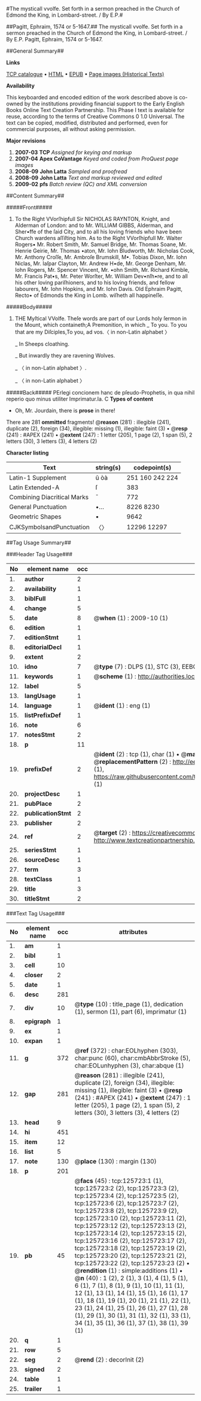 #The mysticall vvolfe. Set forth in a sermon preached in the Church of Edmond the King, in Lombard-street. / By E.P.#

##Pagitt, Ephraim, 1574 or 5-1647.##
The mysticall vvolfe. Set forth in a sermon preached in the Church of Edmond the King, in Lombard-street. / By E.P.
Pagitt, Ephraim, 1574 or 5-1647.

##General Summary##

**Links**

[TCP catalogue](http://www.ota.ox.ac.uk/tcp/)  • 
[HTML](http://tei.it.ox.ac.uk/tcp/Texts-HTML/free/A90/A90603.html)  • 
[EPUB](http://tei.it.ox.ac.uk/tcp/Texts-EPUB/free/A90/A90603.epub) • 
[Page images (Historical Texts)](https://data.historicaltexts.jisc.ac.uk/view?pubId=eebo-99873260e&pageId=eebo-99873260e-125723-1)

**Availability**

This keyboarded and encoded edition of the
	       work described above is co-owned by the institutions
	       providing financial support to the Early English Books
	       Online Text Creation Partnership. This Phase I text is
	       available for reuse, according to the terms of Creative
	       Commons 0 1.0 Universal. The text can be copied,
	       modified, distributed and performed, even for
	       commercial purposes, all without asking permission.

**Major revisions**

1. __2007-03__ __TCP__ *Assigned for keying and markup*
1. __2007-04__ __Apex CoVantage__ *Keyed and coded from ProQuest page images*
1. __2008-09__ __John Latta__ *Sampled and proofread*
1. __2008-09__ __John Latta__ *Text and markup reviewed and edited*
1. __2009-02__ __pfs__ *Batch review (QC) and XML conversion*

##Content Summary##

#####Front#####

1. To the Right VVorſhipfull Sir NICHOLAS RAYNTON, Knight, and Alderman of London: and to Mr. WILLIAM GIBBS, Alderman, and Sher•ffe of the ſaid City, and to all his loving friends who have been Church wardens aſſiſting him. As to the Right VVorſhipfull Mr. Walter Rogers▪ Mr. Robert Smith, Mr. Samuel Bridge, Mr. Thomas Soane, Mr. Henrie Geirie, Mr. Thomas •aton, Mr. Iohn Bludworth, Mr. Nicholas Cook, Mr. Anthony Croſſe, Mr. Ambroſe Brumskill, M•. Tobias Dixon, Mr. Iohn Niclas, Mr. Iaſpar Clayton, Mr. Andrew H•de, Mr. George Denham, Mr. Iohn Rogers, Mr. Spencer Vincent, Mr. •ohn Smith, Mr. Richard Kimble, Mr. Francis Pat•s, Mr. Peter Worſter, Mr. William Dev•nſh•re, and to all his other loving pariſhioners, and to his loving friends, and fellow labourers, Mr. Iohn Hopkins, and Mr. Iohn Davis. Old Ephraim Pagitt, Recto• of Edmonds the King in Lomb. wiſheth all happineſſe.

#####Body#####

1. THE Myſtical VVolfe.
Theſe words are part of our Lords holy ſermon in the Mount, which containeth;A Premonition, in which
    _ To you. To you that are my Diſciples,To you, ad vos.〈 in non-Latin alphabet 〉

    _ In Sheeps cloathing.

    _ But inwardly they are ravening Wolves.

    _ 〈 in non-Latin alphabet 〉.

    _ 〈 in non-Latin alphabet 〉

#####Back#####
PErlegi concionem hanc de pſeudo-Prophetis, in qua nihil reperio quo minus utiliter Imprimatur.Ia. C
**Types of content**

  * Oh, Mr. Jourdain, there is **prose** in there!

There are 281 **ommitted** fragments! 
 @__reason__ (281) : illegible (241), duplicate (2), foreign (34), illegible: missing (1), illegible: faint (3)  •  @__resp__ (241) : #APEX (241)  •  @__extent__ (247) : 1 letter (205), 1 page (2), 1 span (5), 2 letters (30), 3 letters (3), 4 letters (2)

**Character listing**


|Text|string(s)|codepoint(s)|
|---|---|---|
|Latin-1 Supplement|û òà|251 160 242 224|
|Latin Extended-A|ſ|383|
|Combining             Diacritical Marks|̄|772|
|General Punctuation|•…|8226 8230|
|Geometric Shapes|▪|9642|
|CJKSymbolsandPunctuation|〈〉|12296 12297|

##Tag Usage Summary##

###Header Tag Usage###

|No|element name|occ|attributes|
|---|---|---|---|
|1.|__author__|2||
|2.|__availability__|1||
|3.|__biblFull__|1||
|4.|__change__|5||
|5.|__date__|8| @__when__ (1) : 2009-10 (1)|
|6.|__edition__|1||
|7.|__editionStmt__|1||
|8.|__editorialDecl__|1||
|9.|__extent__|2||
|10.|__idno__|7| @__type__ (7) : DLPS (1), STC (3), EEBO-CITATION (1), PROQUEST (1), VID (1)|
|11.|__keywords__|1| @__scheme__ (1) : http://authorities.loc.gov/ (1)|
|12.|__label__|5||
|13.|__langUsage__|1||
|14.|__language__|1| @__ident__ (1) : eng (1)|
|15.|__listPrefixDef__|1||
|16.|__note__|6||
|17.|__notesStmt__|2||
|18.|__p__|11||
|19.|__prefixDef__|2| @__ident__ (2) : tcp (1), char (1)  •  @__matchPattern__ (2) : ([0-9\-]+):([0-9IVX]+) (1), (.+) (1)  •  @__replacementPattern__ (2) : http://eebo.chadwyck.com/downloadtiff?vid=$1&page=$2 (1), https://raw.githubusercontent.com/textcreationpartnership/Texts/master/tcpchars.xml#$1 (1)|
|20.|__projectDesc__|1||
|21.|__pubPlace__|2||
|22.|__publicationStmt__|2||
|23.|__publisher__|2||
|24.|__ref__|2| @__target__ (2) : https://creativecommons.org/publicdomain/zero/1.0/ (1), http://www.textcreationpartnership.org/docs/. (1)|
|25.|__seriesStmt__|1||
|26.|__sourceDesc__|1||
|27.|__term__|3||
|28.|__textClass__|1||
|29.|__title__|3||
|30.|__titleStmt__|2||


###Text Tag Usage###

|No|element name|occ|attributes|
|---|---|---|---|
|1.|__am__|1||
|2.|__bibl__|1||
|3.|__cell__|10||
|4.|__closer__|2||
|5.|__date__|1||
|6.|__desc__|281||
|7.|__div__|10| @__type__ (10) : title_page (1), dedication (1), sermon (1), part (6), imprimatur (1)|
|8.|__epigraph__|1||
|9.|__ex__|1||
|10.|__expan__|1||
|11.|__g__|372| @__ref__ (372) : char:EOLhyphen (303), char:punc (60), char:cmbAbbrStroke (5), char:EOLunhyphen (3), char:abque (1)|
|12.|__gap__|281| @__reason__ (281) : illegible (241), duplicate (2), foreign (34), illegible: missing (1), illegible: faint (3)  •  @__resp__ (241) : #APEX (241)  •  @__extent__ (247) : 1 letter (205), 1 page (2), 1 span (5), 2 letters (30), 3 letters (3), 4 letters (2)|
|13.|__head__|9||
|14.|__hi__|451||
|15.|__item__|12||
|16.|__list__|5||
|17.|__note__|130| @__place__ (130) : margin (130)|
|18.|__p__|201||
|19.|__pb__|45| @__facs__ (45) : tcp:125723:1 (1), tcp:125723:2 (2), tcp:125723:3 (2), tcp:125723:4 (2), tcp:125723:5 (2), tcp:125723:6 (2), tcp:125723:7 (2), tcp:125723:8 (2), tcp:125723:9 (2), tcp:125723:10 (2), tcp:125723:11 (2), tcp:125723:12 (2), tcp:125723:13 (2), tcp:125723:14 (2), tcp:125723:15 (2), tcp:125723:16 (2), tcp:125723:17 (2), tcp:125723:18 (2), tcp:125723:19 (2), tcp:125723:20 (2), tcp:125723:21 (2), tcp:125723:22 (2), tcp:125723:23 (2)  •  @__rendition__ (1) : simple:additions (1)  •  @__n__ (40) : 1 (2), 2 (1), 3 (1), 4 (1), 5 (1), 6 (1), 7 (1), 8 (1), 9 (1), 10 (1), 11 (1), 12 (1), 13 (1), 14 (1), 15 (1), 16 (1), 17 (1), 18 (1), 19 (1), 20 (1), 21 (1), 22 (1), 23 (1), 24 (1), 25 (1), 26 (1), 27 (1), 28 (1), 29 (1), 30 (1), 31 (1), 32 (1), 33 (1), 34 (1), 35 (1), 36 (1), 37 (1), 38 (1), 39 (1)|
|20.|__q__|1||
|21.|__row__|5||
|22.|__seg__|2| @__rend__ (2) : decorInit (2)|
|23.|__signed__|2||
|24.|__table__|1||
|25.|__trailer__|1||
